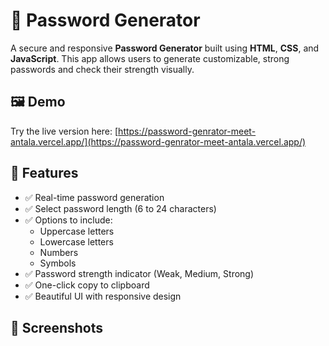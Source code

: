 # 🔐 Password Generator

A secure and responsive **Password Generator** built using **HTML**, **CSS**, and **JavaScript**. This app allows users to generate customizable, strong passwords and check their strength visually.


## 🖼️ Demo

Try the live version here: [https://password-genrator-meet-antala.vercel.app/](https://password-genrator-meet-antala.vercel.app/)


## 🚀 Features

- ✅ Real-time password generation
- ✅ Select password length (6 to 24 characters)
- ✅ Options to include:
  - Uppercase letters
  - Lowercase letters
  - Numbers
  - Symbols
- ✅ Password strength indicator (Weak, Medium, Strong)
- ✅ One-click copy to clipboard
- ✅ Beautiful UI with responsive design


## 📸 Screenshots



